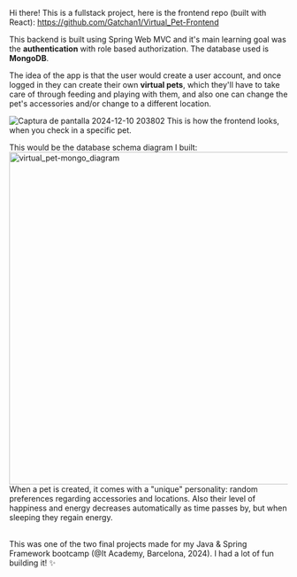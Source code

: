 Hi there!
This is a fullstack project, here is the frontend repo (built with React): https://github.com/Gatchan1/Virtual_Pet-Frontend

This backend is built using Spring Web MVC and it's main learning goal was the **authentication** with role based authorization.
The database used is **MongoDB**.

The idea of the app is that the user would create a user account, and once logged in they can create their own **virtual pets**, 
which they'll have to take care of through feeding and playing with them, and also one can change the pet's accessories and/or change to a different location.

![Captura de pantalla 2024-12-10 203802](https://github.com/user-attachments/assets/230641cf-50e9-40ba-bd98-859db7fafc35)
This is how the frontend looks, when you check in a specific pet.

This would be the database schema diagram I built:
<img src="https://github.com/user-attachments/assets/ed79d911-794d-4f9b-82a9-468dbac42a6d" alt="virtual_pet-mongo_diagram" width="600">
When a pet is created, it comes with a "unique" personality: random preferences regarding accessories and locations.
Also their level of happiness and energy decreases automatically as time passes by, but when sleeping they regain energy.

<br>
This was one of the two final projects made for my Java & Spring Framework bootcamp (@It Academy, Barcelona, 2024). I had a lot of fun building it! ✨
